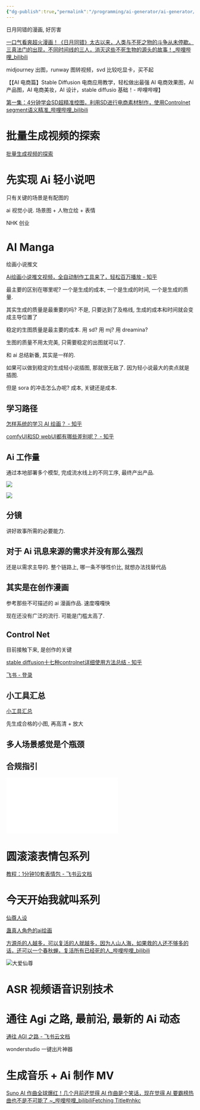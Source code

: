 ```yaml
---
{"dg-publish":true,"permalink":"/programming/ai-generator/ai-generator/"}
---
```



日月同错的漫画, 好厉害

[一口气看爽超火漫画！《日月同错》太古以来，人类与不死之物的斗争从未停歇。三真法门的出现，不同时间线的三人，消灭这些不死生物的源头的故事！\_哔哩哔哩\_bilibili](https://www.bilibili.com/video/BV1mS421w7vh/?spm_id_from=333.1007.tianma.2-2-4.click&vd_source=f8573a6196003ad3683f1c1a403d3431)

midjourney 出图，runway 图转视频，svd 比较吃显卡，买不起

【【AI 电商篇】Stable Diffusion 电商应用教学，轻松做出最强 AI 电商效果图，AI 产品图，AI 电商美妆，AI 设计，stable diffusio 基础！- 哔哩哔哩】

[第一集：4分钟学会SD超精准控图，利用SD进行电商素材制作，使用Controlnet segment语义精准_哔哩哔哩_bilibili](https://b23.tv/iAkjfB2)

# 批量生成视频的探索

[批量生成视频的探索](https://bytedance.larkoffice.com/docx/VNQIdpdX5oonVMxKR6pctKzVnLd)

# 先实现 Ai 轻小说吧

只有关键的场景是有配图的

ai 视觉小说. 场景图 + 人物立绘 + 表情

NHK 创业

# AI Manga

绘画小说推文

[Ai绘画小说推文视频，全自动制作工具来了，轻松百万播放 - 知乎](https://zhuanlan.zhihu.com/p/670474354)

最主要的区别在哪里呢? 一个是生成的成本, 一个是生成的时间, 一个是生成的质量.

其实生成的质量是最重要的吗? 不是, 只要达到了及格线, 生成的成本和时间就会变成主导位置了

稳定的生图质量是最主要的成本. 用 sd? 用 mj? 用 dreamina?

生图的质量不用太完美, 只需要稳定的出图就可以了.

和 ai 总结新番, 其实是一样的.

如果可以做到稳定的生成轻小说插图, 那就很无敌了. 因为轻小说最大的卖点就是插图.

但是 sora 的冲击怎么办呢? 成本, 关键还是成本.

## 学习路径

[怎样系统的学习 AI 绘画？ - 知乎](https://www.zhihu.com/question/585131423/answer/3232945796)

[comfyUI和SD webUI都有哪些差别呢？ - 知乎](https://www.zhihu.com/question/632788243/answer/3349096059)

## Ai 工作量

通过本地部署多个模型, 完成流水线上的不同工序, 最终产出产品.

![](/img/user/programming/ai-generator/!ai-generator/image-20240328151858644.png)

![](/img/user/programming/ai-generator/!ai-generator/image-20240328151957848.png)

## 分镜

讲好故事所需的必要能力.

## 对于 Ai 讯息来源的需求并没有那么强烈

还是以需求主导的. 整个链路上, 哪一条不够性价比, 就想办法找替代品

## 其实是在创作漫画

参考那些不可描述的 ai 漫画作品. 速度嘎嘎快

现在还没有广泛的流行. 可能是门槛太高了.

## Control Net

目前接触下来, 是创作的关键

[stable diffusion十七种controlnet详细使用方法总结 - 知乎](https://zhuanlan.zhihu.com/p/667551103)

[飞书 - 登录](https://bytedance.larkoffice.com/wiki/CqLgwvSZBi3XoRkjBvpc8dK9nqh)

## 小工具汇总

[小工具汇总](https://bytedance.larkoffice.com/wiki/NU4owcqmmiOPBkk1c4Mcz23Onpf)

先生成合格的小图, 再高清 + 放大

## 多人场景感觉是个瓶颈

## 合规指引

![](!ai-generator/Stable%20Diffusion%20的许可证合规指引.pdf)

# 圆滚滚表情包系列

[教程：1分钟10套表情包 - 飞书云文档](https://waytoagi.feishu.cn/wiki/QQzlwOOjtie4hJk6srLcFBMunbg)

# 今天开始我就叫系列

[仙尊人设](https://tieba.baidu.com/p/8647169917?see_lz=1)

[蛊真人角色的ai绘画](https://tieba.baidu.com/p/8445193177)

[方源杀的人越多，可以复活的人就越多，因为人山人海，如果救的人还不够多的话，还可以一个春秋蝉，复活所有已经死的人\_哔哩哔哩\_bilibili](https://www.bilibili.com/video/BV1sD421L7KR/?-Arouter=story&buvid=XY3F7BE3A5297A42BF340C92DC37623DF166A&from_spmid=tm.recommend.0.0&is_story_h5=true&mid=AyhZSf%2Fo%2FX5AWkNSGhjJXw%3D%3D&p=1&plat_id=163&share_from=ugc&share_medium=android&share_plat=android&share_session_id=be02e1a0-6deb-4341-836f-40effa4a4edb&share_source=COPY&share_tag=s_i&spmid=main.ugc-video-detail-vertical.0.0&timestamp=1711779714&unique_k=g3d6mAu&up_id=3493122688420185)

![大爱仙尊](../../entertainment/novel/大爱仙尊.md#今天开始我就叫系列)

# ASR 视频语音识别技术

# 通往 Agi 之路, 最前沿, 最新的 Ai 动态

[通往 AGI 之路 - 飞书云文档](https://waytoagi.feishu.cn/wiki/QPe5w5g7UisbEkkow8XcDmOpn8e)

wonderstudio 一键出片神器

# 生成音乐 + Ai 制作 MV

[Suno AI 作曲全球爆红！几个月前还觉得 AI 作曲是个笑话，现在觉得 AI 要霸榜热曲也不是不可能了 \~\_哔哩哔哩\_bilibili](https://www.bilibili.com/video/BV15j421R75g/?spm_id_from=333.1007.tianma.1-1-1.click&vd_source=f8573a6196003ad3683f1c1a403d3431)[Fetching Title#nhkc](https://www.bilibili.com/video/BV15j421R75g/?spm_id_from=333.1007.tianma.1-1-1.click&vd_source=f8573a6196003ad3683f1c1a403d3431)
